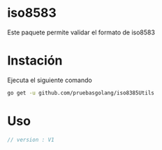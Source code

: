 # iso8583
Este paquete permite validar el formato de iso8583

# Instación
Ejecuta el siguiente comando

```bash
go get -u github.com/pruebasgolang/iso8385Utils

```

# Uso

```go
// version : V1


```

